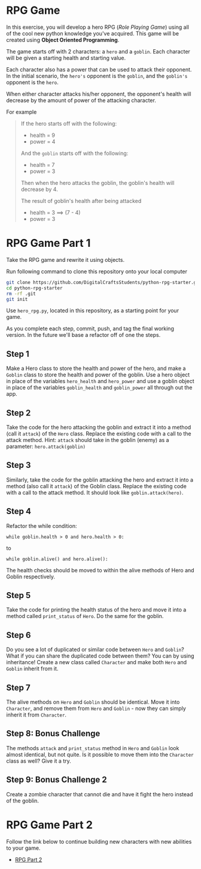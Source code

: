 # RPG Game
In this exercise, you will develop a hero RPG (*Role Playing Game*) using all of the cool new python knowledge you've acquired. This game will be created using **Object Oriented Programming**.

The game starts off with 2 characters: a `hero` and a `goblin`. Each character will be given a starting health and starting value. 

Each character also has a power that can be used to attack their opponent. In the initial scenario, the `hero's` opponent is the `goblin`, and the `goblin's` opponent is the `hero`.

When either character attacks his/her opponent, the opponent's health will decrease by the amount of power of the attacking character.

For example
>
>If the hero starts off with the following: 
>
>- health = 9
>- power = 4
>
>And the `goblin` starts off with the following:  
>
>- health = 7
>- power = 3
>
>Then when the hero attacks the goblin, the goblin's health will decrease by 4.
>
>The result of goblin's health after being attacked
>
>- health = 3  ==> (7 - 4)
>- power = 3
>


# RPG Game Part 1

Take the RPG game and rewrite it using objects.

Run following command to clone this repository onto your local computer

```bash
git clone https://github.com/DigitalCraftsStudents/python-rpg-starter.git
cd python-rpg-starter
rm -rf .git
git init
```

Use `hero_rpg.py`, located in this repository, as a starting point for your game.

As you complete each step, commit, push, and tag the final working version. In the future we'll base a refactor off of one the steps.

## Step 1
Make a Hero class to store the health and power of the hero, and make a `Goblin` class to store the health and power of the goblin. Use a hero object in place of the variables `hero_health` and `hero_power` and use a goblin object in place of the variables `goblin_health` and `goblin_power` all through out the app.

## Step 2
Take the code for the hero attacking the goblin and extract it into a method (call it `attack`) of the `Hero` class. Replace the existing code with a call to the attack method. Hint: `attack` should take in the goblin (enemy) as a parameter: `hero.attack(goblin)`

## Step 3
Similarly, take the code for the goblin attacking the hero and extract it into a method (also call it `attack`) of the Goblin class. Replace the existing code with a call to the attack method. It should look like `goblin.attack(hero)`.

## Step 4
Refactor the while condition:

`while goblin.health > 0 and hero.health > 0:`

to

`while goblin.alive() and hero.alive():`

The health checks should be moved to within the alive methods of Hero and Goblin respectively.

## Step 5
Take the code for printing the health status of the hero and move it into a method called `print_status` of `Hero`. Do the same for the goblin.

## Step 6
Do you see a lot of duplicated or similar code between `Hero` and `Goblin`? What if you can share the duplicated code between them? You can by using inheritance! Create a new class called `Character` and make both `Hero` and `Goblin` inherit from it.

## Step 7
The alive methods on `Hero` and `Goblin` should be identical. Move it into `Character`, and remove them from `Hero` and `Goblin` - now they can simply inherit it from `Character`.

## Step 8: Bonus Challenge
The methods `attack` and `print_status` method in `Hero` and `Goblin` look almost identical, but not quite. Is it possible to move them into the `Character` class as well? Give it a try.

## Step 9: Bonus Challenge 2
Create a zombie character that cannot die and have it fight the hero instead of the goblin.

# RPG Game Part 2

Follow the link below to continue building new characters with new abilities to your game.

- [RPG Part 2](./RPG-Part2.md)